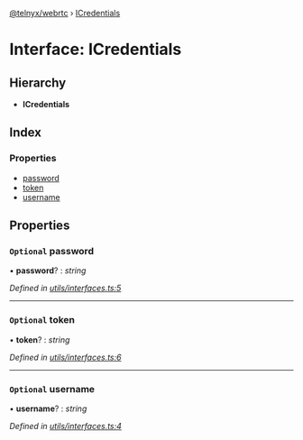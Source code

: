 [@telnyx/webrtc](../README.md) › [ICredentials](icredentials.md)

# Interface: ICredentials

## Hierarchy

* **ICredentials**

## Index

### Properties

* [password](icredentials.md#optional-password)
* [token](icredentials.md#optional-token)
* [username](icredentials.md#optional-username)

## Properties

### `Optional` password

• **password**? : *string*

*Defined in [utils/interfaces.ts:5](https://github.com/team-telnyx/webrtc/blob/1b602c0/src/utils/interfaces.ts#L5)*

___

### `Optional` token

• **token**? : *string*

*Defined in [utils/interfaces.ts:6](https://github.com/team-telnyx/webrtc/blob/1b602c0/src/utils/interfaces.ts#L6)*

___

### `Optional` username

• **username**? : *string*

*Defined in [utils/interfaces.ts:4](https://github.com/team-telnyx/webrtc/blob/1b602c0/src/utils/interfaces.ts#L4)*
